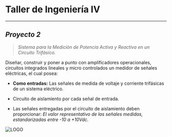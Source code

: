 <!-- Titulo del Proyecto -->
# Taller de Ingeniería IV

___

## *Proyecto 2*

> *Sistema para la Medición de Potencia Activa y Reactiva en un Circuito Trifásico.*

Diseñar, construir y poner a punto con amplificadores operacionales, circuitos integrados lineales y micro controlados un medidor de señales eléctricas, el cual posea:

* **Como entradas:** Las señales de medida de voltaje y corriente trifásicas de un sistema eléctrico.

* Circuito de aislamiento por cada señal de entrada.

* Las señales entregadas por el circuito de aislamiento deben proporcionar: *El valor representativo de las señales medidas, estandarizadas entre -10 a +10Vdc.*

![LOGO](https://lottie.host/?file=abbe0a8e-2058-4f1c-abb5-e7f9af9b1d7f/l5dQEmn1Oa.json)